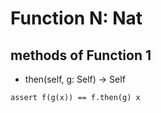 # Function N: Nat

## methods of Function 1

* then(self, g: Self) -> Self

```erg
assert f(g(x)) == f.then(g) x
```
